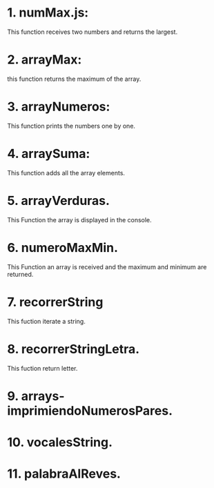 # 1. numMax.js:
This function receives two numbers and returns the largest.
# 2. arrayMax:
this function returns the maximum of the array.
# 3. arrayNumeros:
This function prints the numbers one by one.
# 4. arraySuma:
This function adds all the array elements.
# 5. arrayVerduras.
This Function the array is displayed in the console.
# 6. numeroMaxMin.
This Function an array is received and the maximum and minimum are returned.
# 7. recorrerString
This fuction iterate a string.
# 8. recorrerStringLetra.
This fuction return letter.
# 9. arrays-imprimiendoNumerosPares.
# 10. vocalesString.
# 11. palabraAlReves.
